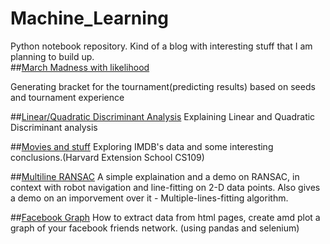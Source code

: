 # Machine_Learning
Python notebook repository. Kind of a blog with interesting stuff that I am planning to build up.<br>
##[March Madness with likelihood](nbviewer.ipython.org/github/avinav/Machine_Learning/blob/master/notebook/MarchMadnessSimulator_withlikelihood.ipynb)
 
Generating bracket for the tournament(predicting results) based on seeds and tournament experience<br>

##[Linear/Quadratic Discriminant Analysis](http://nbviewer.ipython.org/github/avinav/Machine_Learning/blob/master/notebook/lda_qda.ipynb)
Explaining Linear and Quadratic Discriminant analysis

##[Movies and stuff](http://nbviewer.ipython.org/github/avinav/Machine_Learning/blob/master/notebook/movies_imdb.ipynb)
Exploring IMDB's data and some interesting conclusions.(Harvard Extension School CS109)

##[Multiline RANSAC](http://nbviewer.ipython.org/github/avinav/Machine_Learning/blob/master/notebook/ransac.ipynb)
A simple explaination and a demo on RANSAC, in context with robot navigation and line-fitting on 2-D data points. Also gives a demo on an imporvement over it - Multiple-lines-fitting algorithm.

##[Facebook Graph](http://nbviewer.ipython.org/github/avinav/Machine_Learning/blob/master/notebook/facebook_friends_graph.ipynb) 
How to extract data from html pages, create amd plot a graph of your facebook friends network. (using pandas and selenium)
